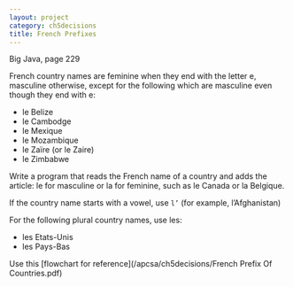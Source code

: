 ```yaml
---
layout: project
category: ch5decisions
title: French Prefixes
---
```

Big Java, page 229

French country names are feminine when they end with the letter e, masculine otherwise, except for the following which are masculine even though they end with e:

  - le Belize
  - le Cambodge
  - le Mexique
  - le Mozambique
  - le Zaïre (or le Zaire)
  - le Zimbabwe

Write a program that reads the French name of a country and adds the article: le for masculine or la for feminine, such as le Canada or la Belgique.

If the country name starts with a vowel, use ```l’``` (for example, l’Afghanistan)

For the following plural country names, use les:

  - les Etats-Unis
  - les Pays-Bas

Use this [flowchart for reference](/apcsa/ch5decisions/French Prefix Of Countries.pdf)
